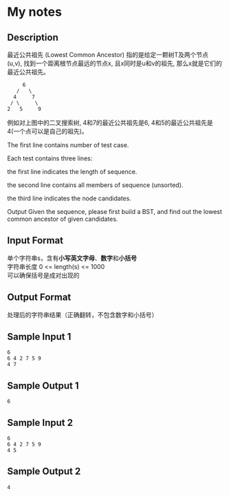 # My notes


## Description
最近公共祖先 (Lowest Common Ancestor) 指的是给定一颗树T及两个节点 (u,v), 找到一个距离根节点最远的节点x, 且x同时是u和v的祖先, 那么x就是它们的最近公共祖先。

```
     6
   /   \
  4     7
 / \     \
2   5     9
```
例如对上图中的二叉搜索树, 4和7的最近公共祖先是6, 4和5的最近公共祖先是4(一个点可以是自己的祖先)。 

The first line contains number of test case.

Each test contains three lines:

the first line indicates the length of sequence.

the second line contains all members of sequence (unsorted).

the third line indicates the node candidates.

Output
Given the sequence, please first build a BST, and find out the lowest common ancestor of given candidates.

## Input Format
单个字符串s，含有**小写英文字母**、**数字**和**小括号**        
字符串长度 0 <= length(s) <= 1000      
可以确保括号是成对出现的

## Output Format
处理后的字符串结果（正确翻转，不包含数字和小括号）

## Sample Input 1
```
6
6 4 2 7 5 9
4 7
```
## Sample Output 1
```
6
```
## Sample Input 2
```
6
6 4 2 7 5 9
4 5
```
## Sample Output 2
```
4
```
